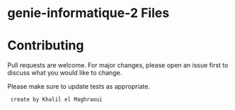 # genie-informatique-2 Files 


 
# Contributing
Pull requests are welcome. For major changes, please open an issue first to discuss what you would like to change.

Please make sure to update tests as appropriate.

```bash
 create by Khalil el Maghraoui 
```
